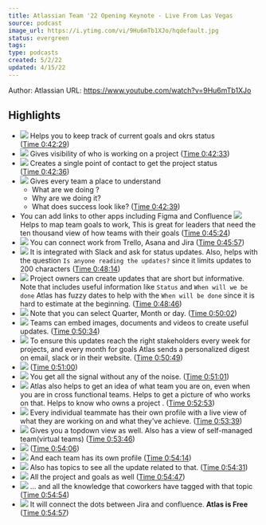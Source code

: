 ```yaml
---
title: Atlassian Team '22 Opening Keynote - Live From Las Vegas
source: podcast
image_url: https://i.ytimg.com/vi/9Hu6mTb1XJo/hqdefault.jpg
status: evergreen
tags: 
type: podcasts
created: 5/2/22
updated: 4/15/22
---
```


Author: Atlassian
URL: https://www.youtube.com/watch?v=9Hu6mTb1XJo

## Highlights
- ![](https://s3.amazonaws.com/images.staging.reclipped.com/thumbnails/a2168a2da9d9a48ec729f289b381ef66_2549.jpeg)
  Helps you to keep track of current goals and okrs status ([Time 0:42:29](https://reclipped.com/a/9xpBFLxSEeysCVNVK3RWHg#2549))
- ![](https://s3.amazonaws.com/images.staging.reclipped.com/thumbnails/a2168a2da9d9a48ec729f289b381ef66_2553.jpeg)
  Gives visibility of who is working on a project ([Time 0:42:33](https://reclipped.com/a/9xpBFLxSEeysCVNVK3RWHg#2553))
- ![](https://s3.amazonaws.com/images.staging.reclipped.com/thumbnails/a2168a2da9d9a48ec729f289b381ef66_2556.jpeg) 
  Creates a single point of contact to get the project status ([Time 0:42:36](https://reclipped.com/a/9xpBFLxSEeysCVNVK3RWHg#2556))
- ![](https://s3.amazonaws.com/images.staging.reclipped.com/thumbnails/a2168a2da9d9a48ec729f289b381ef66_2559.jpeg)
  Gives every team a place to understand 
  - What are we doing ?
  - Why are we doing it?
  - What does success look like? ([Time 0:42:39](https://reclipped.com/a/9xpBFLxSEeysCVNVK3RWHg#2559))
- You can add links to other apps including Figma and Confluence
  ![](https://s3.amazonaws.com/images.staging.reclipped.com/thumbnails/a2168a2da9d9a48ec729f289b381ef66_2724.jpeg) 
  Helps to map team goals to work, This is great for leaders that need the ten thousand view of how teams with their goals ([Time 0:45:24](https://reclipped.com/a/9xpBFLxSEeysCVNVK3RWHg#2724))
- ![](https://s3.amazonaws.com/images.staging.reclipped.com/thumbnails/a2168a2da9d9a48ec729f289b381ef66_2757.jpeg)
  You can connect work from Trello, Asana and Jira ([Time 0:45:57](https://reclipped.com/a/9xpBFLxSEeysCVNVK3RWHg#2757))
- ![](https://s3.amazonaws.com/images.staging.reclipped.com/thumbnails/a2168a2da9d9a48ec729f289b381ef66_2894.jpeg)
  It is integrated with Slack and ask for status updates.
  Also, helps with the question `Is anyone reading the updates?`
  since it limits updates to 200 characters ([Time 0:48:14](https://reclipped.com/a/9xpBFLxSEeysCVNVK3RWHg#2894))
- ![](https://s3.amazonaws.com/images.staging.reclipped.com/thumbnails/a2168a2da9d9a48ec729f289b381ef66_2926.jpeg)
  Project owners can create updates that are short but informative.
  Note that includes useful information like `Status` and `When will we be done`
  Atlas has fuzzy dates to help with the `When will be done` since it is hard to estimate at the beginning. ([Time 0:48:46](https://reclipped.com/a/9xpBFLxSEeysCVNVK3RWHg#2926))
- ![](https://s3.amazonaws.com/images.staging.reclipped.com/thumbnails/a2168a2da9d9a48ec729f289b381ef66_3002.jpeg)
  Note that you can select Quarter, Month or day. ([Time 0:50:02](https://reclipped.com/a/9xpBFLxSEeysCVNVK3RWHg#3002))
- ![](https://s3.amazonaws.com/images.staging.reclipped.com/thumbnails/a2168a2da9d9a48ec729f289b381ef66_3034.jpeg)
  Teams can embed images, documents and videos to create useful updates. ([Time 0:50:34](https://reclipped.com/a/9xpBFLxSEeysCVNVK3RWHg#3034))
- ![](https://s3.amazonaws.com/images.staging.reclipped.com/thumbnails/a2168a2da9d9a48ec729f289b381ef66_3049.jpeg)
  To ensure this updates reach the right stakeholders every week for projects, and every month for goals Atlas sends a personalized digest on email, slack or in their website. ([Time 0:50:49](https://reclipped.com/a/9xpBFLxSEeysCVNVK3RWHg#3049))
- ![](https://s3.amazonaws.com/images.staging.reclipped.com/thumbnails/a2168a2da9d9a48ec729f289b381ef66_3060.jpeg) ([Time 0:51:00](https://reclipped.com/a/9xpBFLxSEeysCVNVK3RWHg#3060))
- ![](https://s3.amazonaws.com/images.staging.reclipped.com/thumbnails/a2168a2da9d9a48ec729f289b381ef66_3061.jpeg)
  You get all the signal without any of the noise. ([Time 0:51:01](https://reclipped.com/a/9xpBFLxSEeysCVNVK3RWHg#3061))
- ![](https://s3.amazonaws.com/images.staging.reclipped.com/thumbnails/a2168a2da9d9a48ec729f289b381ef66_3173.jpeg)
  Atlas also helps to get an idea of what team you are on, even when you are in cross functional teams. 
  Helps to get a picture of who works on that.
  Helps to know who owns a project . ([Time 0:52:53](https://reclipped.com/a/9xpBFLxSEeysCVNVK3RWHg#3173))
- ![](https://s3.amazonaws.com/images.staging.reclipped.com/thumbnails/a2168a2da9d9a48ec729f289b381ef66_3219.jpeg)
  Every individual teammate has their own profile with a live view of what they are working on and what they've achieve. ([Time 0:53:39](https://reclipped.com/a/9xpBFLxSEeysCVNVK3RWHg#3219))
- ![](https://s3.amazonaws.com/images.staging.reclipped.com/thumbnails/a2168a2da9d9a48ec729f289b381ef66_3226.jpeg)
  Gives you a topdown view as well.
  Also has a view of self-managed team(virtual teams) ([Time 0:53:46](https://reclipped.com/a/9xpBFLxSEeysCVNVK3RWHg#3226))
- ![](https://s3.amazonaws.com/images.staging.reclipped.com/thumbnails/a2168a2da9d9a48ec729f289b381ef66_3246.jpeg) ([Time 0:54:06](https://reclipped.com/a/9xpBFLxSEeysCVNVK3RWHg#3246))
- ![](https://s3.amazonaws.com/images.staging.reclipped.com/thumbnails/a2168a2da9d9a48ec729f289b381ef66_3254.jpeg)
  And each team has its own profile ([Time 0:54:14](https://reclipped.com/a/9xpBFLxSEeysCVNVK3RWHg#3254))
- ![](https://s3.amazonaws.com/images.staging.reclipped.com/thumbnails/a2168a2da9d9a48ec729f289b381ef66_3271.jpeg)
  Also has topics to see all the update related to that. ([Time 0:54:31](https://reclipped.com/a/9xpBFLxSEeysCVNVK3RWHg#3271))
- ![](https://s3.amazonaws.com/images.staging.reclipped.com/thumbnails/a2168a2da9d9a48ec729f289b381ef66_3287.jpeg)
  All the project and goals as well ([Time 0:54:47](https://reclipped.com/a/9xpBFLxSEeysCVNVK3RWHg#3287))
- ![](https://s3.amazonaws.com/images.staging.reclipped.com/thumbnails/a2168a2da9d9a48ec729f289b381ef66_3294.jpeg)
  ... and all the knowledge that coworkers have tagged with that topic ([Time 0:54:54](https://reclipped.com/a/9xpBFLxSEeysCVNVK3RWHg#3294))
- ![](https://s3.amazonaws.com/images.staging.reclipped.com/thumbnails/a2168a2da9d9a48ec729f289b381ef66_3297.jpeg)
  It will connect the dots between Jira and confluence.
  **Atlas is Free** ([Time 0:54:57](https://reclipped.com/a/9xpBFLxSEeysCVNVK3RWHg#3297))
